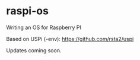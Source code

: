 # raspi-os
Writing an OS for Raspberry PI

Based on USPi (-env): https://github.com/rsta2/uspi

Updates coming soon.
